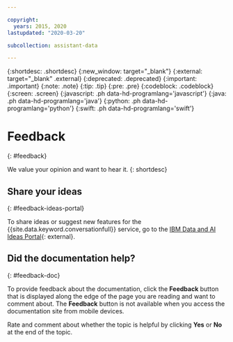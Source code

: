 ```yaml
---

copyright:
  years: 2015, 2020
lastupdated: "2020-03-20"

subcollection: assistant-data

---
```


{:shortdesc: .shortdesc}
{:new_window: target="_blank"}
{:external: target="_blank" .external}
{:deprecated: .deprecated}
{:important: .important}
{:note: .note}
{:tip: .tip}
{:pre: .pre}
{:codeblock: .codeblock}
{:screen: .screen}
{:javascript: .ph data-hd-programlang='javascript'}
{:java: .ph data-hd-programlang='java'}
{:python: .ph data-hd-programlang='python'}
{:swift: .ph data-hd-programlang='swift'}

# Feedback
{: #feedback}

We value your opinion and want to hear it.
{: shortdesc}

## Share your ideas
{: #feedback-ideas-portal}

To share ideas or suggest new features for the {{site.data.keyword.conversationfull}} service, go to the [IBM Data and AI Ideas Portal](https://ibm-data-and-ai.ideas.aha.io/?project=ASSISTANT){: external}.

## Did the documentation help?
{: #feedback-doc}

To provide feedback about the documentation, click the **Feedback** button that is displayed along the edge of the page you are reading and want to comment about. The **Feedback** button is not available when you access the documentation site from mobile devices.

Rate and comment about whether the topic is helpful by clicking **Yes** or **No** at the end of the topic.
